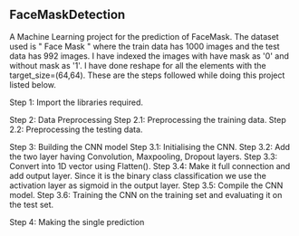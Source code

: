 ## FaceMaskDetection
A Machine Learning project for the prediction of FaceMask. The dataset used is " Face Mask " where the train data has 1000 images and the test data has 992 images. I have indexed the images with have mask as '0' and without mask as '1'. I have done reshape for all the elements with the target_size=(64,64). 
These are the steps followed while doing this project listed below. 

Step 1: Import the libraries required.

Step 2: Data Preprocessing
    Step 2.1: Preprocessing the training data.
    Step 2.2: Preprocessing the testing data.

Step 3: Building the CNN model
    Step 3.1: Initialising the CNN.
    Step 3.2: Add the two layer having Convolution, Maxpooling, Dropout layers.
    Step 3.3: Convert into 1D vector using Flatten().
    Step 3.4: Make it full connection and add output layer. Since it is the binary class classification we use the activation layer as sigmoid in the output layer.
    Step 3.5: Compile the CNN model.
    Step 3.6: Training the CNN on the training set and evaluating it on the test set.

Step 4: Making the single prediction
